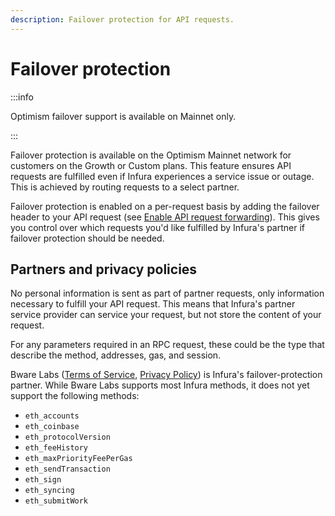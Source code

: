 ```yaml
---
description: Failover protection for API requests.
---
```


# Failover protection

:::info

Optimism failover support is available on Mainnet only.

:::

Failover protection is available on the Optimism Mainnet network for customers on the Growth or Custom plans.
This feature ensures API requests are fulfilled even if Infura experiences a service issue or
outage. This is achieved by routing requests to a select partner.

Failover protection is enabled on a per-request basis by adding the failover header to your API
request (see [Enable API request forwarding](../how-to/failover-protection-imp-optimism.md)). This gives
you control over which requests you'd like fulfilled by Infura's partner if failover protection should be needed.

## Partners and privacy policies

No personal information is sent as part of partner requests, only information necessary to fulfill
your API request. This means that Infura's partner service provider can service your request, but not
store the content of your request.

For any parameters required in an RPC request, these could be the type that describe the method,
addresses, gas, and session.

Bware Labs ([Terms of Service](https://bwarelabs.com/terms), [Privacy Policy](https://bwarelabs.com/privacy)) is
Infura's failover-protection partner. While Bware Labs supports most Infura methods, it does not yet support
the following methods:

- `eth_accounts`
- `eth_coinbase`
- `eth_protocolVersion`
- `eth_feeHistory`
- `eth_maxPriorityFeePerGas`
- `eth_sendTransaction`
- `eth_sign`
- `eth_syncing`
- `eth_submitWork`